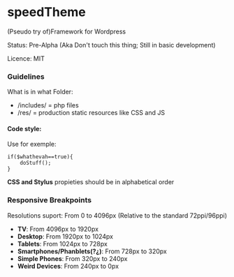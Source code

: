 speedTheme
==========

(Pseudo try of)Framework for Wordpress

Status: Pre-Alpha (Aka Don't touch this thing; Still in basic development)

Licence: MIT


### Guidelines


What is in what Folder:

* /includes/ = php files
* /res/ = production static resources like CSS and JS

#### Code style:

Use for exemple:

    if($whathevah==true){
        doStuff();
    }

**CSS and Stylus** propieties should be in alphabetical order

### Responsive Breakpoints

Resolutions suport: From 0 to 4096px (Relative to the standard 72ppi/96ppi)

* **TV**: From 4096px to 1920px
* **Desktop**: From 1920px to 1024px
* **Tablets**: From 1024px to 728px
* **Smartphones/Phanblets(?¿)**: From 728px to 320px
* **Simple Phones**: From 320px to 240px
* **Weird Devices**: From 240px to 0px
